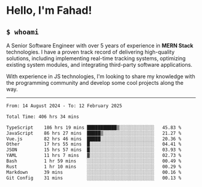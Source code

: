<h1>Hello, I'm Fahad!</h1>

<h2><code>$ whoami</code></h2>

A Senior Software Engineer with over 5 years of experience in **MERN Stack** technologies. I have a proven track record of delivering high-quality solutions, including implementing real-time tracking systems, optimizing existing system modules, and integrating third-party software applications.

With experience in JS technologies, I'm looking to share my knowledge with the programming community and develop some cool projects along the way.

---

<!--START_SECTION:waka-->

```txt
From: 14 August 2024 - To: 12 February 2025

Total Time: 406 hrs 34 mins

TypeScript    186 hrs 19 mins ███████████▒░░░░░░░░░░░░░   45.83 %
JavaScript    86 hrs 27 mins  █████▒░░░░░░░░░░░░░░░░░░░   21.27 %
Vue.js        82 hrs 46 mins  █████░░░░░░░░░░░░░░░░░░░░   20.36 %
Other         17 hrs 55 mins  █░░░░░░░░░░░░░░░░░░░░░░░░   04.41 %
JSON          15 hrs 57 mins  █░░░░░░░░░░░░░░░░░░░░░░░░   03.93 %
YAML          11 hrs 7 mins   ▓░░░░░░░░░░░░░░░░░░░░░░░░   02.73 %
Bash          1 hr 59 mins    ░░░░░░░░░░░░░░░░░░░░░░░░░   00.49 %
Rust          1 hr 10 mins    ░░░░░░░░░░░░░░░░░░░░░░░░░   00.29 %
Markdown      39 mins         ░░░░░░░░░░░░░░░░░░░░░░░░░   00.16 %
Git Config    31 mins         ░░░░░░░░░░░░░░░░░░░░░░░░░   00.13 %
```

<!--END_SECTION:waka-->

<!--
**heyFahad/heyFahad** is a ✨ _special_ ✨ repository because its `README.md` (this file) appears on your GitHub profile.

Here are some ideas to get you started:

- 🔭 I’m currently working on ...
- 🌱 I’m currently learning ...
- 👯 I’m looking to collaborate on ...
- 🤔 I’m looking for help with ...
- 💬 Ask me about ...
- 📫 How to reach me: ...
- 😄 Pronouns: ...
- ⚡ Fun fact: ...
-->
